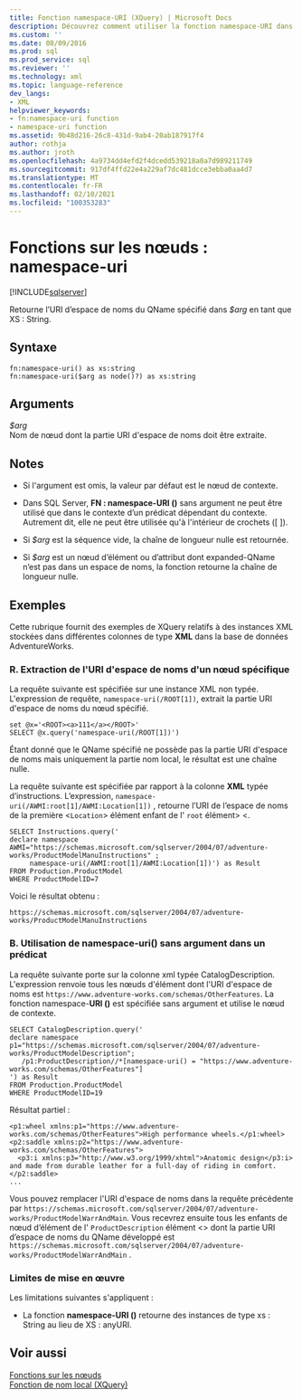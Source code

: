 ```yaml
---
title: Fonction namespace-URI (XQuery) | Microsoft Docs
description: Découvrez comment utiliser la fonction namespace-URI dans un XQuery pour retourner l’URI d’espace de noms d’un QName spécifié.
ms.custom: ''
ms.date: 08/09/2016
ms.prod: sql
ms.prod_service: sql
ms.reviewer: ''
ms.technology: xml
ms.topic: language-reference
dev_langs:
- XML
helpviewer_keywords:
- fn:namespace-uri function
- namespace-uri function
ms.assetid: 9b48d216-26c8-431d-9ab4-20ab187917f4
author: rothja
ms.author: jroth
ms.openlocfilehash: 4a9734dd4efd2f4dcedd539218a0a7d989211749
ms.sourcegitcommit: 917df4ffd22e4a229af7dc481dcce3ebba0aa4d7
ms.translationtype: MT
ms.contentlocale: fr-FR
ms.lasthandoff: 02/10/2021
ms.locfileid: "100353283"
---
```

# <a name="functions-on-nodes---namespace-uri"></a>Fonctions sur les nœuds : namespace-uri
[!INCLUDE[sqlserver](../includes/applies-to-version/sqlserver.md)]

  Retourne l’URI d’espace de noms du QName spécifié dans *$arg* en tant que XS : String.  
  
## <a name="syntax"></a>Syntaxe  
  
```  
fn:namespace-uri() as xs:string  
fn:namespace-uri($arg as node()?) as xs:string  
```  
  
## <a name="arguments"></a>Arguments  
 *$arg*  
 Nom de nœud dont la partie URI d'espace de noms doit être extraite.  
  
## <a name="remarks"></a>Notes  
  
-   Si l'argument est omis, la valeur par défaut est le nœud de contexte.  
  
-   Dans SQL Server, **FN : namespace-URI ()** sans argument ne peut être utilisé que dans le contexte d’un prédicat dépendant du contexte. Autrement dit, elle ne peut être utilisée qu'à l'intérieur de crochets ([ ]).  
  
-   Si *$arg* est la séquence vide, la chaîne de longueur nulle est retournée.  
  
-   Si *$arg* est un nœud d’élément ou d’attribut dont expanded-QName n’est pas dans un espace de noms, la fonction retourne la chaîne de longueur nulle.  
  
## <a name="examples"></a>Exemples  
 Cette rubrique fournit des exemples de XQuery relatifs à des instances XML stockées dans différentes colonnes de type **XML** dans la base de données AdventureWorks.  
  
### <a name="a-retrieve-namespace-uri-of-a-specific-node"></a>R. Extraction de l'URI d'espace de noms d'un nœud spécifique  
 La requête suivante est spécifiée sur une instance XML non typée. L'expression de requête, `namespace-uri(/ROOT[1])`, extrait la partie URI d'espace de noms du nœud spécifié.  
  
```  
set @x='<ROOT><a>111</a></ROOT>'  
SELECT @x.query('namespace-uri(/ROOT[1])')  
```  
  
 Étant donné que le QName spécifié ne possède pas la partie URI d'espace de noms mais uniquement la partie nom local, le résultat est une chaîne nulle.  
  
 La requête suivante est spécifiée par rapport à la colonne **XML** typée d’instructions. L’expression, `namespace-uri(/AWMI:root[1]/AWMI:Location[1])` , retourne l’URI de l’espace de noms de la première <`Location`> élément enfant de l' `root` élément> <.  
  
```  
SELECT Instructions.query('  
declare namespace AWMI="https://schemas.microsoft.com/sqlserver/2004/07/adventure-works/ProductModelManuInstructions" ;  
     namespace-uri(/AWMI:root[1]/AWMI:Location[1])') as Result  
FROM Production.ProductModel  
WHERE ProductModelID=7  
```  
  
 Voici le résultat obtenu :  
  
```  
https://schemas.microsoft.com/sqlserver/2004/07/adventure-works/ProductModelManuInstructions  
```  
  
### <a name="b-using-namespace-uri-without-argument-in-a-predicate"></a>B. Utilisation de namespace-uri() sans argument dans un prédicat  
 La requête suivante porte sur la colonne xml typée CatalogDescription. L'expression renvoie tous les nœuds d'élément dont l'URI d'espace de noms est `https://www.adventure-works.com/schemas/OtherFeatures`. La fonction namespace-**URI ()** est spécifiée sans argument et utilise le nœud de contexte.  
  
```  
SELECT CatalogDescription.query('  
declare namespace p1="https://schemas.microsoft.com/sqlserver/2004/07/adventure-works/ProductModelDescription";  
   /p1:ProductDescription//*[namespace-uri() = "https://www.adventure-works.com/schemas/OtherFeatures"]  
') as Result  
FROM Production.ProductModel  
WHERE ProductModelID=19  
```  
  
 Résultat partiel :  
  
```  
<p1:wheel xmlns:p1="https://www.adventure-works.com/schemas/OtherFeatures">High performance wheels.</p1:wheel>  
<p2:saddle xmlns:p2="https://www.adventure-works.com/schemas/OtherFeatures">  
  <p3:i xmlns:p3="http://www.w3.org/1999/xhtml">Anatomic design</p3:i> and made from durable leather for a full-day of riding in comfort.</p2:saddle>  
...  
```  
  
 Vous pouvez remplacer l'URI d'espace de noms dans la requête précédente par `https://schemas.microsoft.com/sqlserver/2004/07/adventure-works/ProductModelWarrAndMain`. Vous recevrez ensuite tous les enfants de nœud d’élément de l' `ProductDescription` élément <> dont la partie URI d’espace de noms du QName développé est `https://schemas.microsoft.com/sqlserver/2004/07/adventure-works/ProductModelWarrAndMain` .  
  
### <a name="implementation-limitations"></a>Limites de mise en œuvre  
 Les limitations suivantes s'appliquent :  
  
-   La fonction **namespace-URI ()** retourne des instances de type xs : String au lieu de XS : anyURI.  
  
## <a name="see-also"></a>Voir aussi  
 [Fonctions sur les nœuds](./xquery-functions-against-the-xml-data-type.md)   
 [Fonction de nom local &#40;XQuery&#41;](../xquery/functions-on-nodes-local-name.md)  
  
